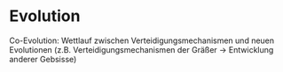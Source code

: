 # Evolution


Co-Evolution: Wettlauf zwischen Verteidigungsmechanismen und neuen Evolutionen (z.B. Verteidigungsmechanismen der Gräßer -> Entwicklung anderer Gebsisse)